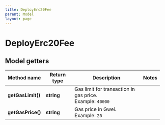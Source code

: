```yaml
---
title: DeployErc20Fee
parent: Model
layout: page
---
```


# DeployErc20Fee

## Model getters

Method name | Return type | Description | Notes
------------ | ------------- | ------------- | -------------
**getGasLimit()** | **string** | Gas limit for transaction in gas price. <br>Example: `40000` |
**getGasPrice()** | **string** | Gas price in Gwei. <br>Example: `20` |

